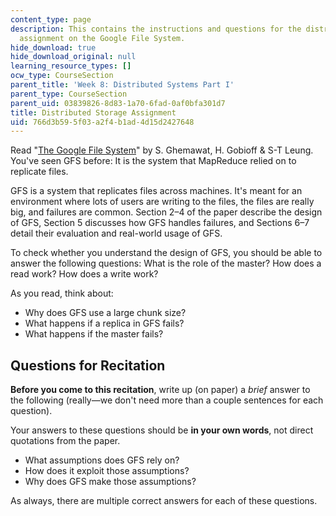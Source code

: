 ```yaml
---
content_type: page
description: This contains the instructions and questions for the distributed storage
  assignment on the Google File System.
hide_download: true
hide_download_original: null
learning_resource_types: []
ocw_type: CourseSection
parent_title: 'Week 8: Distributed Systems Part I'
parent_type: CourseSection
parent_uid: 03839826-8d83-1a70-6fad-0af0bfa301d7
title: Distributed Storage Assignment
uid: 766d3b59-5f03-a2f4-b1ad-4d15d2427648
---
```


Read "[The Google File System](https://ai.google/research/pubs/pub51)" by S. Ghemawat, H. Gobioff & S-T Leung. You've seen GFS before: It is the system that MapReduce relied on to replicate files.

GFS is a system that replicates files across machines. It's meant for an environment where lots of users are writing to the files, the files are really big, and failures are common. Section 2–4 of the paper describe the design of GFS, Section 5 discusses how GFS handles failures, and Sections 6–7 detail their evaluation and real-world usage of GFS.

To check whether you understand the design of GFS, you should be able to answer the following questions: What is the role of the master? How does a read work? How does a write work?

As you read, think about:

*   Why does GFS use a large chunk size?
*   What happens if a replica in GFS fails?
*   What happens if the master fails?

Questions for Recitation
------------------------

**Before you come to this recitation**, write up (on paper) a _brief_ answer to the following (really—we don't need more than a couple sentences for each question). 

Your answers to these questions should be **in your own words**, not direct quotations from the paper.

*   What assumptions does GFS rely on?
*   How does it exploit those assumptions?
*   Why does GFS make those assumptions?

As always, there are multiple correct answers for each of these questions.